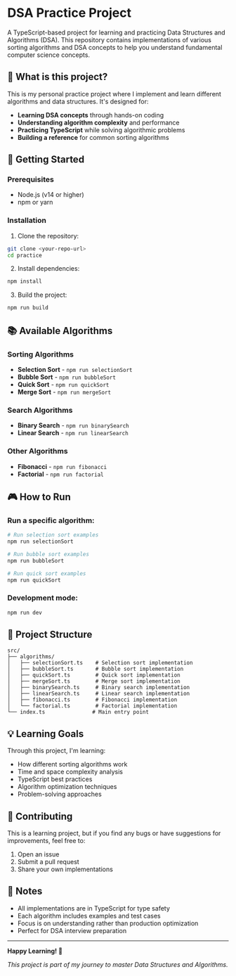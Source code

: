 # DSA Practice Project

A TypeScript-based project for learning and practicing Data Structures and Algorithms (DSA). This repository contains implementations of various sorting algorithms and DSA concepts to help you understand fundamental computer science concepts.

## 🎯 What is this project?

This is my personal practice project where I implement and learn different algorithms and data structures. It's designed for:
- **Learning DSA concepts** through hands-on coding
- **Understanding algorithm complexity** and performance
- **Practicing TypeScript** while solving algorithmic problems
- **Building a reference** for common sorting algorithms

## 🚀 Getting Started

### Prerequisites
- Node.js (v14 or higher)
- npm or yarn

### Installation

1. Clone the repository:
```bash
git clone <your-repo-url>
cd practice
```

2. Install dependencies:
```bash
npm install
```

3. Build the project:
```bash
npm run build
```

## 📚 Available Algorithms

### Sorting Algorithms
- **Selection Sort** - `npm run selectionSort`
- **Bubble Sort** - `npm run bubbleSort`
- **Quick Sort** - `npm run quickSort`
- **Merge Sort** - `npm run mergeSort`

### Search Algorithms
- **Binary Search** - `npm run binarySearch`
- **Linear Search** - `npm run linearSearch`

### Other Algorithms
- **Fibonacci** - `npm run fibonacci`
- **Factorial** - `npm run factorial`

## 🎮 How to Run

### Run a specific algorithm:
```bash
# Run selection sort examples
npm run selectionSort

# Run bubble sort examples
npm run bubbleSort

# Run quick sort examples
npm run quickSort
```

### Development mode:
```bash
npm run dev
```

## 📁 Project Structure

```
src/
├── algorithms/
│   ├── selectionSort.ts    # Selection sort implementation
│   ├── bubbleSort.ts       # Bubble sort implementation
│   ├── quickSort.ts        # Quick sort implementation
│   ├── mergeSort.ts        # Merge sort implementation
│   ├── binarySearch.ts     # Binary search implementation
│   ├── linearSearch.ts     # Linear search implementation
│   ├── fibonacci.ts        # Fibonacci implementation
│   └── factorial.ts        # Factorial implementation
└── index.ts               # Main entry point
```

## 💡 Learning Goals

Through this project, I'm learning:
- How different sorting algorithms work
- Time and space complexity analysis
- TypeScript best practices
- Algorithm optimization techniques
- Problem-solving approaches

## 🤝 Contributing

This is a learning project, but if you find any bugs or have suggestions for improvements, feel free to:
1. Open an issue
2. Submit a pull request
3. Share your own implementations

## 📝 Notes

- All implementations are in TypeScript for type safety
- Each algorithm includes examples and test cases
- Focus is on understanding rather than production optimization
- Perfect for DSA interview preparation

---

**Happy Learning! 🚀**

*This project is part of my journey to master Data Structures and Algorithms.* 